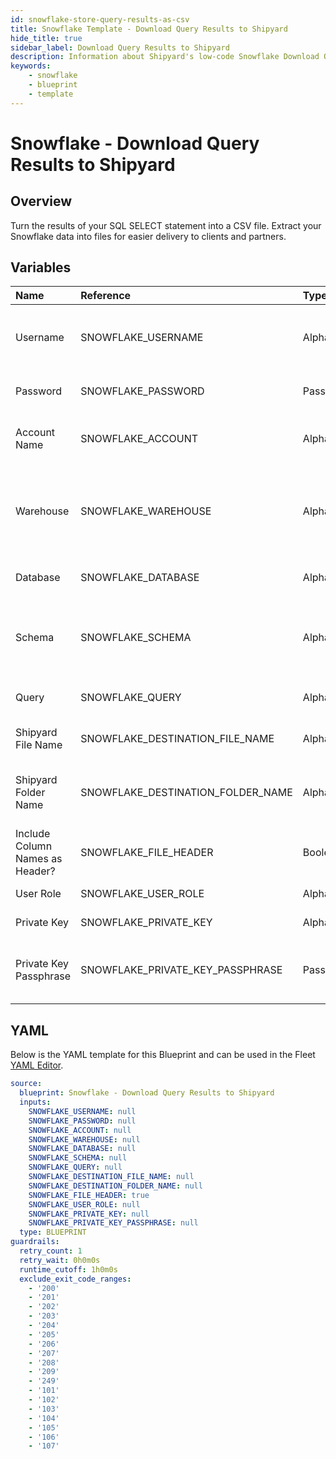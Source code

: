 ```yaml
---
id: snowflake-store-query-results-as-csv
title: Snowflake Template - Download Query Results to Shipyard
hide_title: true
sidebar_label: Download Query Results to Shipyard
description: Information about Shipyard's low-code Snowflake Download Query Results to Shipyard blueprint. Turn the results of your SQL SELECT statement into a CSV file. 
keywords:
    - snowflake
    - blueprint
    - template
---
```


# Snowflake - Download Query Results to Shipyard

## Overview
Turn the results of your SQL SELECT statement into a CSV file. Extract your Snowflake data into files for easier delivery to clients and partners.

## Variables

| Name                            | Reference                         | Type         | Required           | Default | Options | Description                                                                                                                          |
|:--------------------------------|:----------------------------------|:-------------|:-------------------|:--------|:--------|:-------------------------------------------------------------------------------------------------------------------------------------|
| Username                        | SNOWFLAKE_USERNAME                | Alphanumeric | :white_check_mark: | -       | -       | The Snowflake Username that has access to the table, schema, and warehouse that you want to use.                                     |
| Password                        | SNOWFLAKE_PASSWORD                | Password     | :heavy_minus_sign: | -       | -       | The password associated with your Username.                                                                                          |
| Account Name                    | SNOWFLAKE_ACCOUNT                 | Alphanumeric | :white_check_mark: | -       | -       | Typically found in the URL you use to access Snowflake, before `.snowflakecomputing.com`.                                            |
| Warehouse                       | SNOWFLAKE_WAREHOUSE               | Alphanumeric | :heavy_minus_sign: | -       | -       | The name of the Warehouse you want your query to run in. If left blank, will use the default Warehouse associated with the Username. |
| Database                        | SNOWFLAKE_DATABASE                | Alphanumeric | :white_check_mark: | -       | -       | The name of the Database that you want to run a query against.                                                                       |
| Schema                          | SNOWFLAKE_SCHEMA                  | Alphanumeric | :heavy_minus_sign: | -       | -       | The name of the Schema you want to run a query against. If left blank, it's expected that your query will include the schema in it.  |
| Query                           | SNOWFLAKE_QUERY                   | Alphanumeric | :white_check_mark: | -       | -       | A SQL query with a SELECT statement that returns data.                                                                               |
| Shipyard File Name              | SNOWFLAKE_DESTINATION_FILE_NAME   | Alphanumeric | :white_check_mark: | -       | -       | The file name that you want your generated CSV to have.                                                                              |
| Shipyard Folder Name            | SNOWFLAKE_DESTINATION_FOLDER_NAME | Alphanumeric | :heavy_minus_sign: | -       | -       | The folder structure that you want your CSV to be created in. If left blank, the file will be created in the home directory.         |
| Include Column Names as Header? | SNOWFLAKE_FILE_HEADER             | Boolean      | :white_check_mark: | `True`  | -       | If checked, your CSV file will include a header row with column names.                                                               |
| User Role                       | SNOWFLAKE_USER_ROLE               | Alphanumeric | :heavy_minus_sign: | -       | -       | The optional role of the database user                                                                                               |
| Private Key                     | SNOWFLAKE_PRIVATE_KEY             | Alphanumeric | :heavy_minus_sign: | -       | -       | The optional private key to use for authentication                                                                                   |
| Private Key Passphrase          | SNOWFLAKE_PRIVATE_KEY_PASSPHRASE  | Password     | :heavy_minus_sign: | -       | -       | The passphrase for the private key file. Is required only if authenticating with private key                                         |


## YAML
Below is the YAML template for this Blueprint and can be used in the Fleet [YAML Editor](../../reference/fleets/yaml-editor.md).
```yaml
source:
  blueprint: Snowflake - Download Query Results to Shipyard
  inputs:
    SNOWFLAKE_USERNAME: null
    SNOWFLAKE_PASSWORD: null
    SNOWFLAKE_ACCOUNT: null
    SNOWFLAKE_WAREHOUSE: null
    SNOWFLAKE_DATABASE: null
    SNOWFLAKE_SCHEMA: null
    SNOWFLAKE_QUERY: null
    SNOWFLAKE_DESTINATION_FILE_NAME: null
    SNOWFLAKE_DESTINATION_FOLDER_NAME: null
    SNOWFLAKE_FILE_HEADER: true
    SNOWFLAKE_USER_ROLE: null
    SNOWFLAKE_PRIVATE_KEY: null
    SNOWFLAKE_PRIVATE_KEY_PASSPHRASE: null
  type: BLUEPRINT
guardrails:
  retry_count: 1
  retry_wait: 0h0m0s
  runtime_cutoff: 1h0m0s
  exclude_exit_code_ranges:
    - '200'
    - '201'
    - '202'
    - '203'
    - '204'
    - '205'
    - '206'
    - '207'
    - '208'
    - '209'
    - '249'
    - '101'
    - '102'
    - '103'
    - '104'
    - '105'
    - '106'
    - '107'
```

